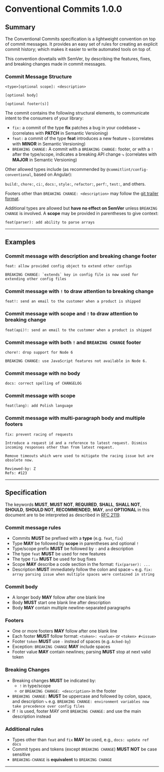 # Conventional Commits 1.0.0

## Summary

The Conventional Commits specification is a lightweight convention on top of commit messages.
It provides an easy set of rules for creating an explicit commit history;
which makes it easier to write automated tools on top of.

This convention dovetails with SemVer, by describing the features, fixes, and breaking changes made in commit messages.

### Commit Message Structure

```text
<type>[optional scope]: <description>

[optional body]

[optional footer(s)]
```

The commit contains the following structural elements, to communicate intent to the consumers of your library:

- `fix:` a commit of the type **fix** patches a bug in your codebase
  ⤷ (correlates with **PATCH** in Semantic Versioning)
- `feat:` a commit of the type **feat** introduces a new feature
  ⤷ (correlates with **MINOR** in Semantic Versioning)
- `BREAKING CHANGE:`
  A commit with a `BREAKING CHANGE:` footer, or with a `!` after the type/scope,
  indicates a breaking API change
  ⤷ (correlates with **MAJOR** in Semantic Versioning)

Other allowed types include (as recommended by `@commitlint/config-conventional`, based on Angular):

`build:`, `chore:`, `ci:`, `docs:`, `style:`, `refactor:`, `perf:`, `test:`, and others.

Footers other than `BREAKING CHANGE: <description>` may follow the [git trailer format](https://git-scm.com/docs/git-interpret-trailers).

Additional types are allowed but **have no effect on SemVer** unless `BREAKING CHANGE` is involved.
A **scope** may be provided in parentheses to give context:

```text
feat(parser): add ability to parse arrays
```

---

## Examples

### Commit message with description and breaking change footer

```text
feat: allow provided config object to extend other configs

BREAKING CHANGE: `extends` key in config file is now used for extending other config files
```

### Commit message with `!` to draw attention to breaking change

```text
feat!: send an email to the customer when a product is shipped
```

### Commit message with scope and `!` to draw attention to breaking change

```text
feat(api)!: send an email to the customer when a product is shipped
```

### Commit message with both `!` and `BREAKING CHANGE` footer

```text
chore!: drop support for Node 6

BREAKING CHANGE: use JavaScript features not available in Node 6.
```

### Commit message with no body

```text
docs: correct spelling of CHANGELOG
```

### Commit message with scope

```text
feat(lang): add Polish language
```

### Commit message with multi-paragraph body and multiple footers

```text
fix: prevent racing of requests

Introduce a request id and a reference to latest request. Dismiss
incoming responses other than from latest request.

Remove timeouts which were used to mitigate the racing issue but are
obsolete now.

Reviewed-by: Z
Refs: #123
```

---

## Specification

The keywords **MUST**, **MUST NOT**, **REQUIRED**, **SHALL**, **SHALL NOT**, **SHOULD**, **SHOULD NOT**, **RECOMMENDED**, **MAY**, and **OPTIONAL** in this document are to be interpreted as described in [RFC 2119](https://datatracker.ietf.org/doc/html/rfc2119).

### Commit message rules

- Commits **MUST** be prefixed with a **type** (e.g. `feat`, `fix`)
- Type **MAY** be followed by **scope** in parentheses and optional `!`
- Type/scope prefix **MUST** be followed by `:` and a description
- The type `feat` **MUST** be used for new features
- The type `fix` **MUST** be used for bug fixes
- Scope **MAY** describe a code section in the format:
  `fix(parser): ...`
- Description **MUST** immediately follow the colon and space
  ⤷ e.g. `fix: array parsing issue when multiple spaces were contained in string`

### Commit body

- A longer body **MAY** follow after one blank line
- Body **MUST** start one blank line after description
- Body **MAY** contain multiple newline-separated paragraphs

### Footers

- One or more footers **MAY** follow after one blank line
- Each footer **MUST** follow format:
  `<token>: <value>` or `<token> #<issue>`
- Footer `token` **MUST** use `-` instead of spaces (e.g. `Acked-by`)
- Exception: `BREAKING CHANGE` **MAY** include spaces
- Footer value **MAY** contain newlines; parsing **MUST** stop at next valid token

### Breaking Changes

- Breaking changes **MUST** be indicated by:
  - `!` in type/scope
  - or `BREAKING CHANGE: <description>` in the footer
- `BREAKING CHANGE:` **MUST** be uppercase and followed by colon, space, and description
  ⤷ e.g. `BREAKING CHANGE: environment variables now take precedence over config files`
- If `!` is used, footer MAY omit `BREAKING CHANGE:` and use the main description instead

### Additional rules

- Types other than `feat` and `fix` **MAY** be used, e.g., `docs: update ref docs`
- Commit types and tokens (except `BREAKING CHANGE`) **MUST NOT** be case sensitive
- `BREAKING-CHANGE` is **equivalent** to `BREAKING CHANGE`

---
